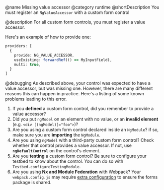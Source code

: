 @name Missing value accessor
@category runtime
@shortDescription You must register an `NgValueAccessor` with a custom form control

@description
For all custom form controls, you must register a value accessor.

Here's an example of how to provide one:

```typescript
providers: [
  {
    provide: NG_VALUE_ACCESSOR,
    useExisting: forwardRef(() => MyInputField),
    multi: true,
  }
]
```

@debugging
As described above, your control was expected to have a value accessor, but was missing one. However, there are many different reasons this can happen in practice. Here's a listing of some known problems leading to this error.

1. If you **defined** a custom form control, did you remember to provide a value accessor?
1. Did you put `ngModel` on an element with no value, or an **invalid element** (e.g. `<div [(ngModel)]="foo">`)?
1. Are you using a custom form control declared inside an `NgModule`? if so, make sure you are **importing** the `NgModule`.
1. Are you using `ngModel` with a third-party custom form control? Check whether that control provides a value accessor. If not, use **`ngDefaultControl`** on the control's element.
1. Are you **testing** a custom form control? Be sure to configure your testbed to know about the control. You can do so with `Testbed.configureTestingModule`.
1. Are you using **Nx and Module Federation** with Webpack? Your `webpack.config.js` may require [extra configuration](https://github.com/ng-classic/ng-classic/issues/43821#issuecomment-1054845431) to ensure the forms package is shared.
